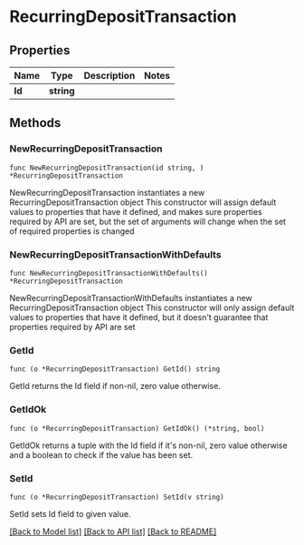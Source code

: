# RecurringDepositTransaction

## Properties

Name | Type | Description | Notes
------------ | ------------- | ------------- | -------------
**Id** | **string** |  | 

## Methods

### NewRecurringDepositTransaction

`func NewRecurringDepositTransaction(id string, ) *RecurringDepositTransaction`

NewRecurringDepositTransaction instantiates a new RecurringDepositTransaction object
This constructor will assign default values to properties that have it defined,
and makes sure properties required by API are set, but the set of arguments
will change when the set of required properties is changed

### NewRecurringDepositTransactionWithDefaults

`func NewRecurringDepositTransactionWithDefaults() *RecurringDepositTransaction`

NewRecurringDepositTransactionWithDefaults instantiates a new RecurringDepositTransaction object
This constructor will only assign default values to properties that have it defined,
but it doesn't guarantee that properties required by API are set

### GetId

`func (o *RecurringDepositTransaction) GetId() string`

GetId returns the Id field if non-nil, zero value otherwise.

### GetIdOk

`func (o *RecurringDepositTransaction) GetIdOk() (*string, bool)`

GetIdOk returns a tuple with the Id field if it's non-nil, zero value otherwise
and a boolean to check if the value has been set.

### SetId

`func (o *RecurringDepositTransaction) SetId(v string)`

SetId sets Id field to given value.



[[Back to Model list]](../README.md#documentation-for-models) [[Back to API list]](../README.md#documentation-for-api-endpoints) [[Back to README]](../README.md)



